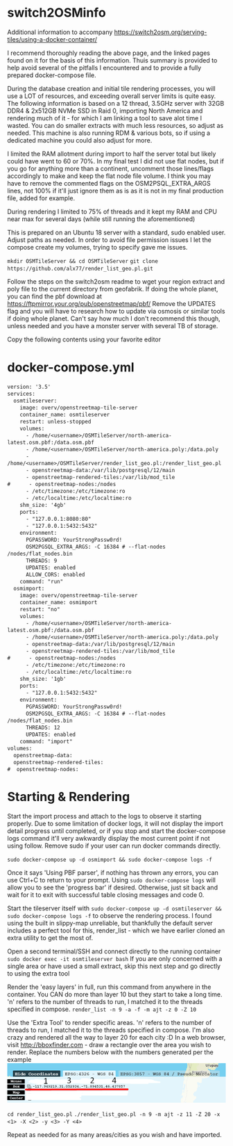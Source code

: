 # switch2OSMinfo
Additional information to accompany https://switch2osm.org/serving-tiles/using-a-docker-container/ 

I recommend thoroughly reading the above page, and the linked pages found on it for the basis of this information. Thuis summary is provided to help avoid several of the pitfalls I encountered and to provide a fully prepared docker-compose file.

During the database creation and initial tile rendering processes, you will use a LOT of resources, and exceeding overall server limits is quite easy. The following information is based on a 12 thread, 3.5GHz server with 32GB DDR4 & 2x512GB NVMe SSD in Raid 0, importing North America and rendering much of it - for which I am linking a tool to save alot time I wasted. You can do smaller extracts with much less resources, so adjust as needed. This machine is also running RDM & various bots, so if using a dedicated machine you could also adjust for more.

I limited the RAM allotment during import to half the server total but likely could have went to 60 or 70%. In my final test I did not use flat nodes, but if you go for anything more than a continent, uncomment those lines/flags accordingly to make and keep the flat node file volume. I think you may have to remove the commented flags on the OSM2PSQL_EXTRA_ARGS lines, not 100% if it'll just ignore them as is as it is not in my final production file, added for example.

During rendering I limited to 75% of threads and it kept my RAM and CPU near max for several days (while still running the aforementioned)

This is prepared on an Ubuntu 18 server with a standard, sudo enabled user. Adjust paths as needed. In order to avoid file permission issues I let the compose create my volumes, trying to specify gave me issues.

`mkdir OSMTileServer && cd OSMTileServer`
`git clone https://github.com/alx77/render_list_geo.pl.git`

Follow the steps on the switch2osm readme to wget your region extract and poly file to the current directory from geofabrik. If doing the whole planet, you can find the pbf download at https://ftpmirror.your.org/pub/openstreetmap/pbf/
Remove the UPDATES flag and you will have to research how to update via osmosis or similar tools if doing whole planet. Can't say how much I don't recommend this though, unless needed and you have a monster server with several TB of storage.

Copy the following contents using your favorite editor

# docker-compose.yml
```
version: '3.5'
services:
  osmtileserver:
    image: overv/openstreetmap-tile-server
    container_name: osmtileserver
    restart: unless-stopped
    volumes:
      - /home/<username>/OSMTileServer/north-america-latest.osm.pbf:/data.osm.pbf
      - /home/<username>/OSMTileServer/north-america.poly:/data.poly
      - /home/<username>/OSMTileServer/render_list_geo.pl:/render_list_geo.pl
      - openstreetmap-data:/var/lib/postgresql/12/main
      - openstreetmap-rendered-tiles:/var/lib/mod_tile
#      - openstreetmap-nodes:/nodes
      - /etc/timezone:/etc/timezone:ro
      - /etc/localtime:/etc/localtime:ro
    shm_size: '4gb'
    ports:
      - "127.0.0.1:8080:80"
      - "127.0.0.1:5432:5432"
    environment:
      PGPASSWORD: YourStrongPassw0rd!
      OSM2PGSQL_EXTRA_ARGS: -C 16384 # --flat-nodes /nodes/flat_nodes.bin
      THREADS: 9
      UPDATES: enabled
      ALLOW_CORS: enabled
    command: "run"
  osmimport:
    image: overv/openstreetmap-tile-server
    container_name: osmimport
    restart: "no"
    volumes:
      - /home/<username>/OSMTileServer/north-america-latest.osm.pbf:/data.osm.pbf
      - /home/<username>/OSMTileServer/north-america.poly:/data.poly
      - openstreetmap-data:/var/lib/postgresql/12/main
      - openstreetmap-rendered-tiles:/var/lib/mod_tile
#      - openstreetmap-nodes:/nodes
      - /etc/timezone:/etc/timezone:ro
      - /etc/localtime:/etc/localtime:ro
    shm_size: '1gb'
    ports:
      - "127.0.0.1:5432:5432"
    environment:
      PGPASSWORD: YourStrongPassw0rd!
      OSM2PGSQL_EXTRA_ARGS: -C 16384 # --flat-nodes /nodes/flat_nodes.bin
      THREADS: 12
      UPDATES: enabled
    command: "import"
volumes:
  openstreetmap-data:
  openstreetmap-rendered-tiles:
#  openstreetmap-nodes:
```

# Starting & Rendering

Start the import process and attach to the logs to observe it starting properly. Due to some limitation of docker logs, it will not display the import detail progress until completed, or if you stop and start the docker-compose logs command it'll very awkwardly display the most current point if not using follow. Remove sudo if your user can run docker commands directly.

`sudo docker-compose up -d osmimport && sudo docker-compose logs -f`

Once it says 'Using PBF parser', if nothing has thrown any errors, you can use Ctrl+C to return to your prompt. Using `sudo docker-compose logs` will allow you to see the 'progress bar' if desired. Otherwise, just sit back and wait for it to exit with successful table closing messages and code 0.

Start the tileserver itself with `sudo docker-compose up -d osmtileserver && sudo docker-compose logs -f` to observe the rendering process. I found using the built in slippy-map unreliable, but thankfully the default server includes a perfect tool for this, render_list - which we have earlier cloned an extra utility to get the most of.

Open a second terminal/SSH and connect directly to the running container 
`sudo docker exec -it osmtileserver bash`
If you are only concerned with a single area or have used a small extract, skip this next step and go directly to using the extra tool

Render the 'easy layers' in full, run this command from anywhere in the container. You CAN do more than layer 10 but they start to take a long time. 'n' refers to the number of threads to run, I matched it to the threads specified in compose.
`render_list -n 9 -a -f -m ajt -z 0 -Z 10`

Use the 'Extra Tool' to render specific areas. 'n' refers to the number of threads to run, I matched it to the threads specified in compose. I'm also crazy and rendered all the way to layer 20 for each city :D
In a web browser, visit http://bboxfinder.com - draw a rectangle over the area you wish to render. Replace the numbers below with the numbers generated per the example
![Starting & Rendering](assets/example.png?raw=true)

`cd render_list_geo.pl`
`./render_list_geo.pl -n 9 -m ajt -z 11 -Z 20 -x <1> -X <2> -y <3> -Y <4>`

Repeat as needed for as many areas/cities as you wish and have imported.
